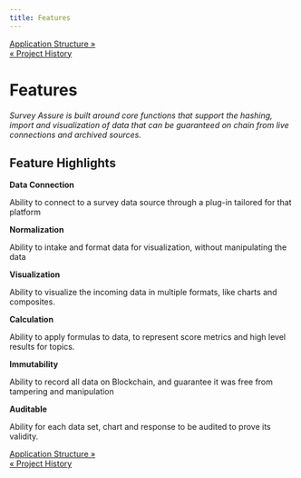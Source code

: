 ```yaml
---
title: Features
---
```


<div class="navFlow">
  <div class="next"><a href="004-structure.html">Application Structure &raquo;</a></div>
  <div class="previous"><a href="002-project_history.html">&laquo; Project History</a></div>
</div>

# Features

*Survey Assure is built around core functions that support the hashing, import and visualization of data that can be guaranteed on chain from live connections and archived sources.*

## Feature Highlights

**Data Connection**

Ability to connect to a survey data source through a plug-in tailored for that platform

**Normalization**

Ability to intake and format data for visualization, without manipulating the data

**Visualization**

Ability to visualize the incoming data in multiple formats, like charts and composites.


**Calculation**

Ability to apply formulas to data, to represent score metrics and high level results for topics.


**Immutability**

Ability to record all data on Blockchain, and guarantee it was free from tampering and manipulation


**Auditable**

Ability for each data set, chart and response to be audited to prove its validity.

<div class="navFlow navBottom">
  <div class="next"><a href="004-structure.html">Application Structure &raquo;</a></div>
  <div class="previous"><a href="002-project_history.html">&laquo; Project History</a></div>
</div>
